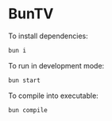 # BunTV

To install dependencies:

```bash
bun i
```

To run in development mode:

```bash
bun start
```

To compile into executable:

```bash
bun compile
```
